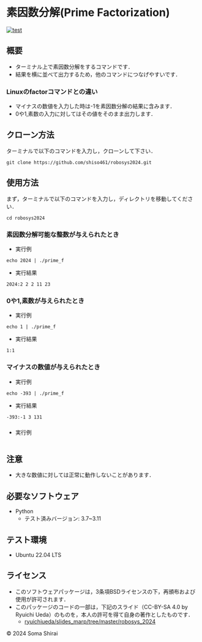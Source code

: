 # 素因数分解(Prime Factorization)
[![test](https://github.com/shiso461/robosys2024/actions/workflows/test.yml/badge.svg?branch=main)](https://github.com/shiso461/robosys2024/actions/workflows/test.yml)
## 概要

- ターミナル上で素因数分解をするコマンドです．
- 結果を横に並べて出力するため，他のコマンドにつなげやすいです．
### Linuxのfactorコマンドとの違い
- マイナスの数値を入力した時は-1を素因数分解の結果に含みます．
- 0や1,素数の入力に対してはその値をそのまま出力します．

## クローン方法

 ターミナルで以下のコマンドを入力し，クローンして下さい．
 
 ```
 git clone https://github.com/shiso461/robosys2024.git
 ```

## 使用方法

 まず，ターミナルで以下のコマンドを入力し，ディレクトリを移動してください．
 ```
 cd robosys2024
 ```
### 素因数分解可能な整数が与えられたとき
- 実行例
 ```
 echo 2024 | ./prime_f
 ```
- 実行結果
 ```
 2024:2 2 2 11 23 
 ```
### 0や1,素数が与えられたとき
- 実行例
 ```
 echo 1 | ./prime_f
 ```
- 実行結果
 ```
 1:1
 ```
### マイナスの数値が与えられたとき
- 実行例
 ```
 echo -393 | ./prime_f
 ```
- 実行結果
 ```
 -393:-1 3 131
 ```
### 
- 実行例
 ```
 
 ```

## 注意
- 大きな数値に対しては正常に動作しないことがあります．

## 必要なソフトウェア
- Python
	- テスト済みバージョン: 3.7~3.11

## テスト環境
- Ubuntu 22.04 LTS

## ライセンス
- このソフトウェアパッケージは，3条項BSDライセンスの下，再頒布および使用が許可されます．
- このパッケージのコードの一部は，下記のスライド（CC-BY-SA 4.0 by Ryuichi Ueda）のものを，本人の許可を得て自身の著作としたものです．
    - [ryuichiueda/slides_marp/tree/master/robosys_2024](https://github.com/ryuichiueda/slides_marp/tree/master/robosys2024)

© 2024 Soma Shirai 
